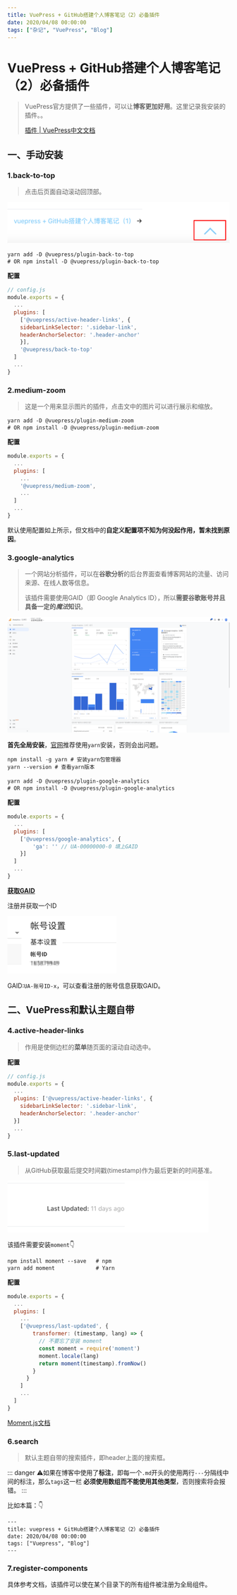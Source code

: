 ```yaml
---
title: VuePress + GitHub搭建个人博客笔记（2）必备插件
date: 2020/04/08 00:00:00
tags: ["杂记", "VuePress", "Blog"]
---
```

# VuePress + GitHub搭建个人博客笔记（2）必备插件

<ClientOnly>
  <display-bar :displayData="$frontmatter"></display-bar>
</ClientOnly>

> VuePress官方提供了一些插件，可以让**博客更加好用**。这里记录我安装的插件。。
>
> [插件 | VuePress中文文档](https://www.vuepress.cn/plugin/)

## 一、手动安装

### 1.back-to-top

> 点击后页面自动滚动回顶部。

![vuepress-plugin-01](/images/other/aboutblog/vuepress-plugin-01.png)

```shell
yarn add -D @vuepress/plugin-back-to-top
# OR npm install -D @vuepress/plugin-back-to-top
```

**配置**

```js {9}
// config.js
module.exports = {
  ...
  plugins: [
    ['@vuepress/active-header-links', {
    sidebarLinkSelector: '.sidebar-link',
    headerAnchorSelector: '.header-anchor'
  	}],
    '@vuepress/back-to-top'
  ]
  ...
}
```

### 2.medium-zoom

> 这是一个用来显示图片的插件，点击文中的图片可以进行展示和缩放。

```shell
yarn add -D @vuepress/plugin-medium-zoom
# OR npm install -D @vuepress/plugin-medium-zoom
```

**配置**

```js
module.exports = {
  ...
  plugins: [
    ...
    '@vuepress/medium-zoom',
    ...
  ]
  ...
}
```

默认使用配置如上所示，但文档中的**自定义配置项不知为何没起作用，暂未找到原因**。

### 3.google-analytics

> 一个网站分析插件，可以在**谷歌分析**的后台界面查看博客网站的流量、访问来源、在线人数等信息。
>
> 该插件需要使用GAID（即 Google Analytics ID），所以**需要谷歌账号并且具备一定的*魔法*知识**。

![vuepress-plugin-02](/images/other/aboutblog/vuepress-plugin-02.png)

**首先全局安装**，[官网](https://www.vuepress.cn/plugin/official/plugin-google-analytics.html#安装)推荐使用`yarn`安装，否则会出问题。

```shell
npm install -g yarn # 安装yarn包管理器
yarn --version # 查看yarn版本

yarn add -D @vuepress/plugin-google-analytics
# OR npm install -D @vuepress/plugin-google-analytics
```

**配置**

```js
module.exports = {
  ...
  plugins: [
    ['@vuepress/google-analytics', {
        'ga': '' // UA-00000000-0 填上GAID
    }]
  ]
  ...
}
```

**[获取GAID]( https://analytics.google.com)**

注册并获取一个ID

![vuepress-plugin-03](/images/other/aboutblog/vuepress-plugin-03.png)

GAID:`UA-账号ID-x`，可以查看注册的账号信息获取GAID。

## 二、VuePress和默认主题自带

### 4.active-header-links

> 作用是使侧边栏的**菜单**随页面的滚动自动选中。

**配置**

```js
// config.js
module.exports = {
  ...
  plugins: ['@vuepress/active-header-links', {
    sidebarLinkSelector: '.sidebar-link',
    headerAnchorSelector: '.header-anchor'
  }]
  ...
}
```

### 5.last-updated

> 从GitHub获取最后提交时间戳(timestamp)作为最后更新的时间基准。

![vuepress-plugin-04](/images/other/aboutblog/vuepress-plugin-04.png)

该插件需要安装`moment`👇

```shell
npm install moment --save   # npm
yarn add moment             # Yarn
```

**配置**

```js
module.exports = {
  ...
  plugins: [
    ...
    ['@vuepress/last-updated', {
        transformer: (timestamp, lang) => {
          // 不要忘了安装 moment
          const moment = require('moment')
          moment.locale(lang)
          return moment(timestamp).fromNow()
        }
      }
    ]
    ...
  ]
}
```

[Moment.js文档](http://momentjs.cn/)

### 6.search

> 默认主题自带的搜索插件，即header上面的搜索框。

::: danger
⚠️如果在博客中使用了**标注**，即每一个`.md`开头的使用两行`---`分隔线中间的标注，那么`tags`这一栏
**必须使用数组而不能使用其他类型**，否则搜索将会报错。
:::

比如本篇：👇

``` {4}
---
title: vuepress + GitHub搭建个人博客笔记（2）必备插件
date: 2020/04/08 00:00:00
tags: ["Vuepress", "Blog"]
---
```

### 7.register-components

具体参考文档，该插件可以使在某个目录下的所有组件被注册为全局组件。


